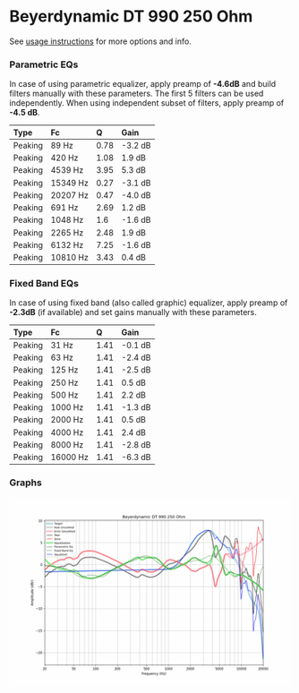 # Beyerdynamic DT 990 250 Ohm
See [usage instructions](https://github.com/jaakkopasanen/AutoEq#usage) for more options and info.

### Parametric EQs
In case of using parametric equalizer, apply preamp of **-4.6dB** and build filters manually
with these parameters. The first 5 filters can be used independently.
When using independent subset of filters, apply preamp of **-4.5 dB**.

| Type    | Fc       |    Q | Gain    |
|:--------|:---------|:-----|:--------|
| Peaking | 89 Hz    | 0.78 | -3.2 dB |
| Peaking | 420 Hz   | 1.08 | 1.9 dB  |
| Peaking | 4539 Hz  | 3.95 | 5.3 dB  |
| Peaking | 15349 Hz | 0.27 | -3.1 dB |
| Peaking | 20207 Hz | 0.47 | -4.0 dB |
| Peaking | 691 Hz   | 2.69 | 1.2 dB  |
| Peaking | 1048 Hz  | 1.6  | -1.6 dB |
| Peaking | 2265 Hz  | 2.48 | 1.9 dB  |
| Peaking | 6132 Hz  | 7.25 | -1.6 dB |
| Peaking | 10810 Hz | 3.43 | 0.4 dB  |

### Fixed Band EQs
In case of using fixed band (also called graphic) equalizer, apply preamp of **-2.3dB**
(if available) and set gains manually with these parameters.

| Type    | Fc       |    Q | Gain    |
|:--------|:---------|:-----|:--------|
| Peaking | 31 Hz    | 1.41 | -0.1 dB |
| Peaking | 63 Hz    | 1.41 | -2.4 dB |
| Peaking | 125 Hz   | 1.41 | -2.5 dB |
| Peaking | 250 Hz   | 1.41 | 0.5 dB  |
| Peaking | 500 Hz   | 1.41 | 2.2 dB  |
| Peaking | 1000 Hz  | 1.41 | -1.3 dB |
| Peaking | 2000 Hz  | 1.41 | 0.5 dB  |
| Peaking | 4000 Hz  | 1.41 | 2.4 dB  |
| Peaking | 8000 Hz  | 1.41 | -2.8 dB |
| Peaking | 16000 Hz | 1.41 | -6.3 dB |

### Graphs
![](./Beyerdynamic%20DT%20990%20250%20Ohm.png)